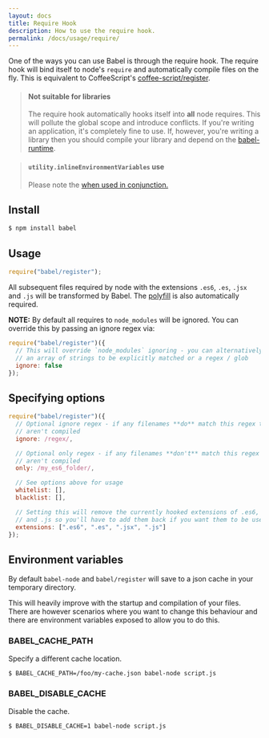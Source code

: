 ```yaml
---
layout: docs
title: Require Hook
description: How to use the require hook.
permalink: /docs/usage/require/
---
```


One of the ways you can use Babel is through the require hook. The require hook
will bind itself to node's `require` and automatically compile files on the
fly. This is equivalent to CoffeeScript's
[coffee-script/register](http://coffeescript.org/documentation/docs/register.html).

<blockquote class="babel-callout babel-callout-warning">
  <h4>Not suitable for libraries</h4>
  <p>
    The require hook automatically hooks itself into <strong>all</strong> node requires. This will pollute the global scope and introduce conflicts. If you're writing an application, it's completely fine to use. If, however, you're writing a library then you should compile your library and depend on the <a href="/docs/usage/runtime">babel-runtime</a>.
  </p>
</blockquote>

<blockquote class="babel-callout babel-callout-warning">
  <h4><code>utility.inlineEnvironmentVariables</code> use</h4>
  <p>
    Please note the <a href="/docs/advanced/transformers/utility/inline-environment-variables#require-hook"> when used in conjunction.</a>
  </p>
</blockquote>

## Install

```sh
$ npm install babel
```

## Usage

```js
require("babel/register");
```

All subsequent files required by node with the extensions `.es6`, `.es`, `.jsx`
and `.js` will be transformed by Babel. The [polyfill](/docs/usage/polyfill) is also automatically required.

**NOTE:** By default all requires to `node_modules` will be ignored. You can
override this by passing an ignore regex via:

```js
require("babel/register")({
  // This will override `node_modules` ignoring - you can alternatively pass
  // an array of strings to be explicitly matched or a regex / glob
  ignore: false
});
```

## Specifying options

```javascript
require("babel/register")({
  // Optional ignore regex - if any filenames **do** match this regex then they
  // aren't compiled
  ignore: /regex/,

  // Optional only regex - if any filenames **don't** match this regex then they
  // aren't compiled
  only: /my_es6_folder/,

  // See options above for usage
  whitelist: [],
  blacklist: [],

  // Setting this will remove the currently hooked extensions of .es6, `.es`, `.jsx`
  // and .js so you'll have to add them back if you want them to be used again.
  extensions: [".es6", ".es", ".jsx", ".js"]
});
```

## Environment variables

By default `babel-node` and `babel/register` will save to a json cache in your
temporary directory.

This will heavily improve with the startup and compilation of your files. There
are however scenarios where you want to change this behaviour and there are
environment variables exposed to allow you to do this.

### BABEL_CACHE_PATH

Specify a different cache location.

```sh
$ BABEL_CACHE_PATH=/foo/my-cache.json babel-node script.js
```

### BABEL_DISABLE_CACHE

Disable the cache.

```sh
$ BABEL_DISABLE_CACHE=1 babel-node script.js
```
